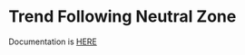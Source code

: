 # Trend Following Neutral Zone

Documentation is [HERE](https://github.com/marcanalella/mql5/blob/main/Experts/TrendFollowingNeutralZone/R%20109%20ZN%20ZONA%20NEUTRA%20CCI%20AGG.%20GENNAIO%202020.pdf)
